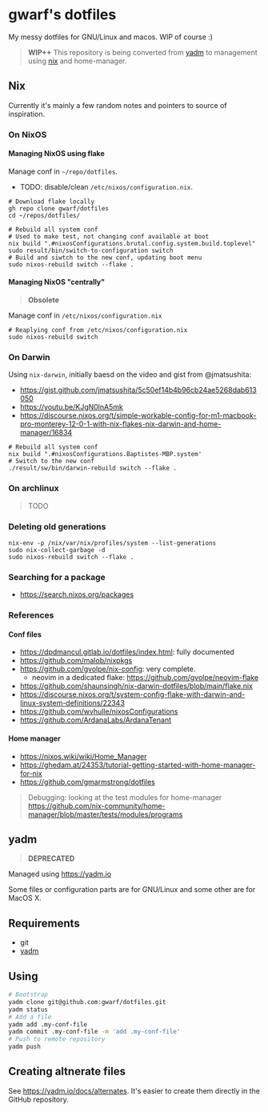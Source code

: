 # gwarf's dotfiles

My messy dotfiles for GNU/Linux and macos. WIP of course :)

> **WIP++** This repository is being converted from [yadm](#yadm) to management
> using [nix](#nix) and home-manager.

## Nix

Currently it's mainly a few random notes and pointers to source of inspiration.

### On NixOS

#### Managing NixOS using flake

Manage conf in `~/repo/dotfiles`.

- TODO: disable/clean `/etc/nixos/configuration.nix`.

```shell
# Download flake locally
gh repo clone gwarf/dotfiles
cd ~/repos/dotfiles/
```

```shell
# Rebuild all system conf
# Used to make test, not changing conf available at boot
nix build ".#nixosConfigurations.brutal.config.system.build.toplevel"
sudo result/bin/switch-to-configuration switch
# Build and siwtch to the new conf, updating boot menu
sudo nixos-rebuild switch --flake .
```

#### Managing NixOS "centrally"

> **Obsolete**

Manage conf in `/etc/nixos/configuration.nix`

```shell
# Reaplying conf from /etc/nixos/configuration.nix
sudo nixos-rebuild switch
```

### On Darwin

Using `nix-darwin`, initially baesd on the video and gist from @jmatsushita:
- https://gist.github.com/jmatsushita/5c50ef14b4b96cb24ae5268dab613050
- https://youtu.be/KJgN0lnA5mk
- https://discourse.nixos.org/t/simple-workable-config-for-m1-macbook-pro-monterey-12-0-1-with-nix-flakes-nix-darwin-and-home-manager/16834

```shell
# Rebuild all system conf
nix build ".#nixosConfigurations.Baptistes-MBP.system'
# Switch to the new conf
./result/sw/bin/darwin-rebuild switch --flake .
```

### On archlinux

> TODO

### Deleting old generations

```shell
nix-env -p /nix/var/nix/profiles/system --list-generations
sudo nix-collect-garbage -d
sudo nixos-rebuild switch --flake .
```

### Searching for a package

- https://search.nixos.org/packages

### References


#### Conf files

- https://dpdmancul.gitlab.io/dotfiles/index.html: fully documented
- https://github.com/malob/nixpkgs
- https://github.com/gvolpe/nix-config: very complete.
  - neovim in a dedicated flake: https://github.com/gvolpe/neovim-flake
- https://github.com/shaunsingh/nix-darwin-dotfiles/blob/main/flake.nix
- https://discourse.nixos.org/t/system-config-flake-with-darwin-and-linux-system-definitions/22343
- https://github.com/wvhulle/nixosConfigurations
- https://github.com/ArdanaLabs/ArdanaTenant

#### Home manager

- https://nixos.wiki/wiki/Home_Manager
- https://ghedam.at/24353/tutorial-getting-started-with-home-manager-for-nix
- https://github.com/gmarmstrong/dotfiles

> Debugging: looking at the test modules for home-manager
> https://github.com/nix-community/home-manager/blob/master/tests/modules/programs

## yadm

> **DEPRECATED**

Managed using https://yadm.io

Some files or configuration parts are for GNU/Linux and some other are for MacOS X.

## Requirements

* git
* [yadm](https://yadm.io/docs/install)

## Using

``` sh
# Bootstrap
yadm clone git@github.com:gwarf/dotfiles.git
yadm status
# Add a file
yadm add .my-conf-file
yadm commit .my-conf-file -m 'add .my-conf-file'
# Push to remote repository
yadm push
```

## Creating altnerate files

See https://yadm.io/docs/alternates.
It's easier to create them directly in the GitHub repository.
